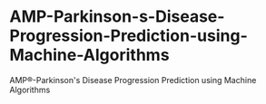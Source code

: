 # AMP-Parkinson-s-Disease-Progression-Prediction-using-Machine-Algorithms
AMP®-Parkinson's Disease Progression Prediction using Machine Algorithms
